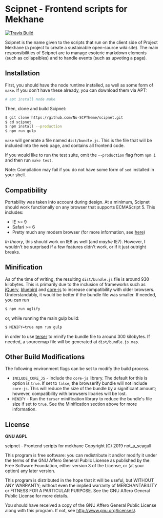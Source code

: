 # Scipnet - Frontend scripts for Mekhane

<a href="https://travis-ci.org/Nu-SCPTheme/scipnet/"><img src="https://travis-ci.org/Nu-SCPTheme/scipnet.svg?branch=master" alt="Travis Build" /></a>

Scipnet is the name given to the scripts that run on the client side of Project Mekhane (a project to create a sustainable open-source wiki site). The main responsibilities of Scipnet are to manage esoteric markdown elements (such as collapsibles) and to handle events (such as upvoting a page).

## Installation

First, you should have the node runtime installed, as well as some form of `make`. If you don't have these already, you can download them via APT:

```bash
# apt install node make
```

Then, clone and build Scipnet:

```bash
$ git clone https://github.com/Nu-SCPTheme/scipnet.git
$ cd scipnet
$ npm install --production
$ npm run gulp
```

`make` will generate a file named `dist/bundle.js`. This is the file that will be included into the web page, and contains all frontend code.

If you would like to run the test suite, omit the `--production` flag from `npm i` and then run `make test`.

Note: Compilation may fail if you do not have some form of `sed` installed in your shell.

## Compatibility

Portability was taken into account during design. At a minimum, Scipnet should work functionally on any browser that supports ECMAScript 5. This includes:

* IE >= 9
* Safari >= 6
* Pretty much any modern browser (for more information, see [here](https://caniuse.com/#feat=es5))

*In theory*, this should work on IE8 as well (and *maybe* IE7). However, I wouldn't be surprised if a few features didn't work, or if it just outright breaks.

## Minification

As of the time of writing, the resulting `dist/bundle.js` file is around 930 kilobytes. This is primarily due to the inclusion of frameworks such as [jQuery](https://github.com/jquery/jquery), [bluebird](https://github.com/petkaantonov/bluebird) and [core-js](https://github.com/zloirock/core-js) to increase compatibility with older browsers. Understandably, it would be better if the bundle file was smaller. If needed, you can run

```bash
$ npm run uglify
```

or, while running the main gulp build:

```bash
$ MINIFY=true npm run gulp
```

in order to use [terser](https://github.com/terser/terser) to minify the bundle file to around 300 kilobytes. If needed, a sourcemap file will be generated at `dist/bundle.js.map`.

## Other Build Modifications

The following environment flags can be set to modify the build process.

* `INCLUDE_CORE_JS` - Include the `core-js` library. The default for this is option is `true`. If set to `false`, the browserify bundle will not include `core-js`. This will reduce the size of the bundle by a significant amount; however, compatibility with browsers libaries will be lost.
* `MINIFY` - Run the `terser` minification library to reduce the bundle's file size if set to `true`. See the Minification section above for more information. 

## License

**GNU AGPL**

scipnet - Frontend scripts for mekhane
Copyright (C) 2019 not_a_seagull

This program is free software: you can redistribute it and/or modify
it under the terms of the GNU Affero General Public License as published by
the Free Software Foundation, either version 3 of the License, or
(at your option) any later version.

This program is distributed in the hope that it will be useful,
but WITHOUT ANY WARRANTY; without even the implied warranty of
MERCHANTABILITY or FITNESS FOR A PARTICULAR PURPOSE. See the
GNU Affero General Public License for more details.

You should have received a copy of the GNU Affero General Public License
along with this program. If not, see <http://www.gnu.org/licenses/>.
